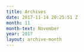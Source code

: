 ```yaml
---
title: Archives
date: 2017-11-14 20:25:51 Z
month: 11
month-text: November
year: 2017
layout: archive-month
---
```


